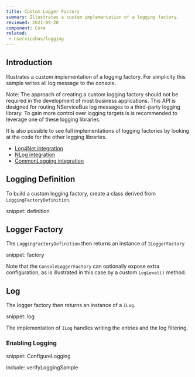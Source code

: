 ```yaml
---
title: Custom Logger Factory
summary: Illustrates a custom implementation of a logging factory.
reviewed: 2021-09-20
component: Core
related:
 - nservicebus/logging
---
```



## Introduction

Illustrates a custom implementation of a logging factory. For simplicity this sample writes all log message to the console.

Note: The approach of creating a custom logging factory should not be required in the development of most business applications. This API is designed for routing NServiceBus log messages to a third-party logging library. To gain more control over logging targets is is recommended to leverage one of these logging libraries.

It is also possible to see full implementations of logging factories by looking at the code for the other logging libraries.

 * [Log4Net integration](/nservicebus/logging/log4net.md)
 * [NLog integration](/nservicebus/logging/nlog.md)
 * [CommonLogging integration](/nservicebus/logging/common-logging.md)


## Logging Definition

To build a custom logging factory, create a class derived from `LoggingFactoryDefinition`.

snippet: definition


## Logger Factory

The `LoggingFactoryDefinition` then returns an instance of `ILoggerFactory`

snippet: factory

Note that the `ConsoleLoggerFactory` can optionally expose extra configuration, as is illustrated in this case by a custom `LogLevel()` method.

## Log

The logger factory then returns an instance of a `ILog`.

snippet: log

The implementation of `ILog` handles writing the entries and the log filtering.


### Enabling Logging

snippet: ConfigureLogging


include: verifyLoggingSample
